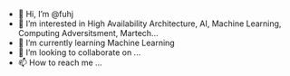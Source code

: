- 👋 Hi, I’m @fuhj
- 👀 I’m interested in High Availability Architecture, AI, Machine Learning, Computing Adversitsment, Martech...
- 🌱 I’m currently learning Machine Learning
- 💞️ I’m looking to collaborate on ...
- 📫 How to reach me ...

<!---
fuhj/fuhj is a ✨ special ✨ repository because its `README.md` (this file) appears on your GitHub profile.
You can click the Preview link to take a look at your changes.
--->
